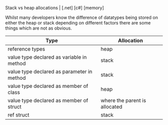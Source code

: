 Stack vs heap allocations | [.net] [c#] [memory]

Whilst many developers know the difference of datatypes being stored on either the heap or stack depending on different factors there are some things which are not as obvious.

|Type        |Allocation    |
| -----------|--------------
| reference types | heap
| value type declared as variable in method | stack  |  
| value type declared as parameter in method | stack |
| value type declared as member of class | heap |
| value type declared as member of struct | where the parent is allocated|
| ref struct | stack | 
